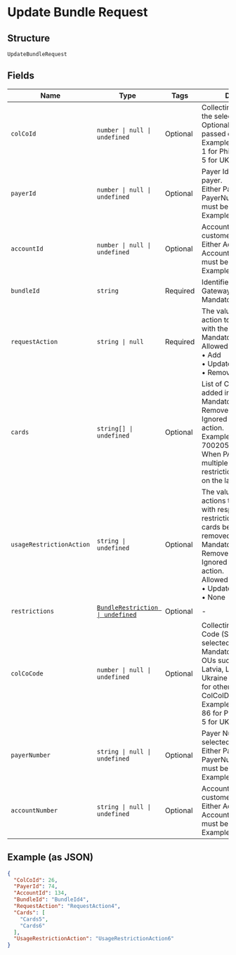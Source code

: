 
# Update Bundle Request

## Structure

`UpdateBundleRequest`

## Fields

| Name | Type | Tags | Description |
|  --- | --- | --- | --- |
| `colCoId` | `number \| null \| undefined` | Optional | Collecting Company Id of the selected payer.<br>Optional if ColCoCode is passed else Mandatory.<br>Example:<br>1 for Philippines<br>5 for UK |
| `payerId` | `number \| null \| undefined` | Optional | Payer Id of the selected payer.<br>Either PayerId or PayerNumber or both must be passed.<br>Example: 123456 |
| `accountId` | `number \| null \| undefined` | Optional | Account ID of the customer.<br>Either AccountId or AccountNumber or both must be passed.<br>Example: 123456 |
| `bundleId` | `string` | Required | Identifier of the bundle in Gateway.<br>Mandatory |
| `requestAction` | `string \| null` | Required | The value indicates the action to be performed with the request.<br>Mandatory<br>Allowed values:<br>•	Add<br>•	Update<br>•	Remove |
| `cards` | `string[] \| undefined` | Optional | List of Card PANs to be added in the bundle.<br>Mandatory for Add / Remove request action. Ignored for Update action.<br>Example: 7002051006629890645<br>When PAN matches with multiple cards, the restriction will be applied on the latest issued card |
| `usageRestrictionAction` | `string \| undefined` | Optional | The value indicates what actions to be performed with respect to usage restrictions on the list of cards being added or removed.<br>Mandatory for Add / Remove request action. Ignored for Update action.<br>Allowed values:<br>•	Update<br>•	None |
| `restrictions` | [`BundleRestriction \| undefined`](../../doc/models/bundle-restriction.md) | Optional | - |
| `colCoCode` | `number \| null \| undefined` | Optional | Collecting Company Code (Shell Code) of the selected payer.<br>Mandatory for serviced OUs such as Romania, Latvia, Lithuania, Estonia, Ukraine etc. It is optional for other countries if ColCoID is provided.<br>Example:<br>86 for Philippines<br>5 for UK |
| `payerNumber` | `string \| null \| undefined` | Optional | Payer Number of the selected payer.<br>Either PayerId or PayerNumber or both must be passed.<br>Example: GB000000123 |
| `accountNumber` | `string \| null \| undefined` | Optional | Account Number of the customer.<br>Either AccountId or AccountNumber or both must be passed.<br>Example: GB000000123 |

## Example (as JSON)

```json
{
  "ColCoId": 26,
  "PayerId": 74,
  "AccountId": 134,
  "BundleId": "BundleId4",
  "RequestAction": "RequestAction4",
  "Cards": [
    "Cards5",
    "Cards6"
  ],
  "UsageRestrictionAction": "UsageRestrictionAction6"
}
```

